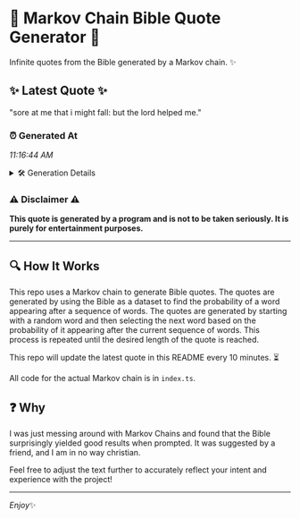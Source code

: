 # 📖 Markov Chain Bible Quote Generator 📖

Infinite quotes from the Bible generated by a Markov chain. ✨

## ✨ Latest Quote ✨
"sore at me that i might fall: but the lord helped me."

### ⏰ Generated At
*11:16:44 AM*

<details>
    <summary>🛠️ Generation Details</summary>
    <p>
        <strong>🌱 Seed:</strong> sore<br>
        <strong>🔄 Iterations:</strong> 11<br>
        <strong>📜 Context History:</strong><br>[ sore ]: at<br>[ sore, at ]: me<br>[ sore, at, me ]: that<br>[ sore, at, me, that ]: i<br>[ sore, at, me, that, i ]: might<br>[ sore, at, me, that, i, might ]: fall:<br>[ at, me, that, i, might, fall: ]: but<br>[ me, that, i, might, fall:, but ]: the<br>[ that, i, might, fall:, but, the ]: lord<br>[ i, might, fall:, but, the, lord ]: helped<br>[ might, fall:, but, the, lord, helped ]: me.<br>
    </p>
</details>

### ⚠️ Disclaimer ⚠️
**This quote is generated by a program and is not to be taken seriously. It is purely for entertainment purposes.**

---

## 🔍 How It Works

This repo uses a Markov chain to generate Bible quotes. The quotes are generated by using the Bible as a dataset to find the probability of a word appearing after a sequence of words. The quotes are generated by starting with a random word and then selecting the next word based on the probability of it appearing after the current sequence of words. This process is repeated until the desired length of the quote is reached.

This repo will update the latest quote in this README every 10 minutes. ⏳

All code for the actual Markov chain is in `index.ts`.

## ❓ Why

I was just messing around with Markov Chains and found that the Bible surprisingly yielded good results when prompted. 
It was suggested by a friend, and I am in no way christian.

Feel free to adjust the text further to accurately reflect your intent and experience with the project!

---

*Enjoy*✨
